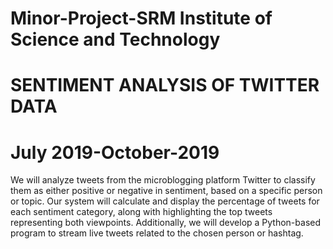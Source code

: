 # Minor-Project-SRM Institute of Science and Technology
# SENTIMENT ANALYSIS OF TWITTER DATA                                                                                                                                                            
# July 2019-October-2019

We will analyze tweets from the microblogging platform Twitter to classify them as either positive or negative in sentiment, based on a specific person or topic. Our system will calculate and display the percentage of tweets for each sentiment category, along with highlighting the top tweets representing both viewpoints. Additionally, we will develop a Python-based program to stream live tweets related to the chosen person or hashtag.
